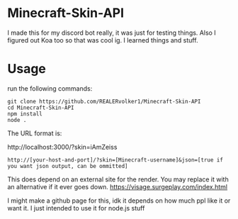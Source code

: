 # Minecraft-Skin-API

I made this for my discord bot really, it was just for testing things. Also I figured out Koa too so that was cool ig. I learned things and stuff.

# Usage

run the following commands:
```
git clone https://github.com/REALERvolker1/Minecraft-Skin-API
cd Minecraft-Skin-API
npm install
node .
```

The URL format is:

http://localhost:3000/?skin=iAmZeiss

`http://[your-host-and-port]/?skin=[Minecraft-username]&json=[true if you want json output, can be ommitted]`

This does depend on an external site for the render. You may replace it with an alternative if it ever goes down. https://visage.surgeplay.com/index.html

I might make a github page for this, idk it depends on how much ppl like it or want it. I just intended to use it for node.js stuff
